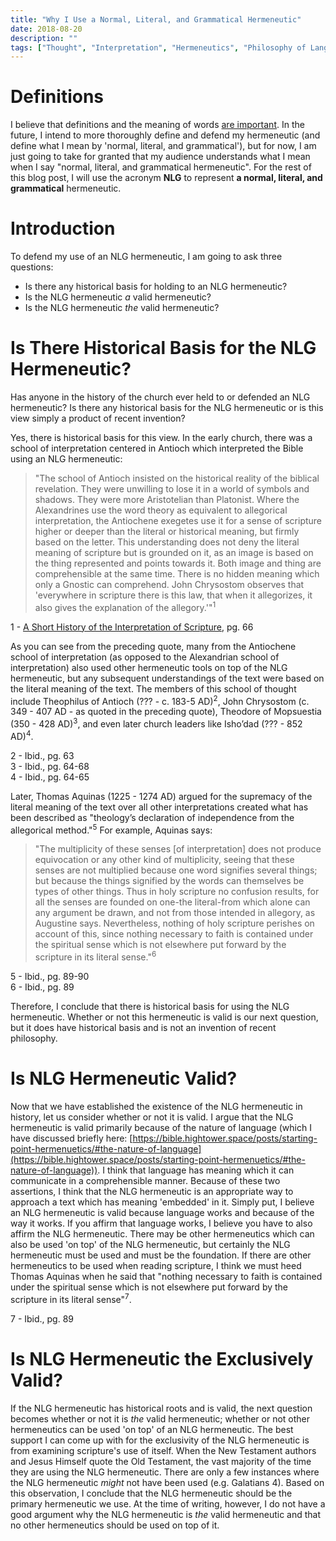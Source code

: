 ```yaml
---
title: "Why I Use a Normal, Literal, and Grammatical Hermeneutic"
date: 2018-08-20
description: ""
tags: ["Thought", "Interpretation", "Hermeneutics", "Philosophy of Language", "Church History", "Thomas Aquinas", "Antiochene School of Interpretation", "Alexandrian School of Interpretation"]
---
```


# Definitions

I believe that definitions and the meaning of words [are important](https://hightower.space/thoughts/my-words/). In the future, I intend to more thoroughly define and defend my hermeneutic (and define what I mean by 'normal, literal, and grammatical'), but for now, I am just going to take for granted that my audience understands what I mean when I say "normal, literal, and grammatical hermeneutic". For the rest of this blog post, I will use the acronym **NLG** to represent **a normal, literal, and grammatical** hermeneutic.

# Introduction

To defend my use of an NLG hermeneutic, I am going to ask three questions:

- Is there any historical basis for holding to an NLG hermeneutic?
- Is the NLG hermeneutic *a* valid hermeneutic?
- Is the NLG hermeneutic *the* valid hermeneutic?

# Is There Historical Basis for the NLG Hermeneutic?

Has anyone in the history of the church ever held to or defended an NLG hermeneutic? Is there any historical basis for the NLG hermeneutic or is this view simply a product of recent invention?

Yes, there is historical basis for this view. In the early church, there was  a school of interpretation centered in Antioch which interpreted the Bible using an NLG hermeneutic:

> "The school of Antioch insisted on the historical reality of the biblical revelation. They were unwilling to lose it in a world of symbols and shadows. They were more Aristotelian than Platonist. Where the Alexandrines use the word theory as equivalent to allegorical interpretation, the Antiochene exegetes use it for a sense of scripture higher or deeper than the literal or historical meaning, but firmly based on the letter. This understanding does not deny the literal meaning of scripture but is grounded on it, as an image is based on the thing represented and points towards it. Both image and thing are comprehensible at the same time. There is no hidden meaning which only a Gnostic can comprehend. John Chrysostom observes that 'everywhere in scripture there is this law, that when it allegorizes, it also gives the explanation of the allegory.'"<sup>1</sup>

<aside class="marginnote">
  <span>1</span> - <a href="https://www.amazon.com/Short-History-Interpretation-Bible/dp/0800617622">A Short History of the Interpretation of Scripture</a>, pg. 66
</aside>

As you can see from the preceding quote, many from the Antiochene school of interpretation (as opposed to the Alexandrian school of interpretation) also used other hermeneutic tools on top of the NLG hermeneutic, but any subsequent understandings of the text were based on the literal meaning of the text. The members of this school of thought include Theophilus of Antioch (??? - c. 183-5 AD)<sup>2</sup>, John Chrysostom (c. 349 - 407 AD - as quoted in the preceding quote), Theodore of Mopsuestia (350 - 428 AD)<sup>3</sup>, and even later church leaders like Isho’dad (??? - 852 AD)<sup>4</sup>.

<aside class="marginnote">
  <span>2</span> - Ibid., pg. 63
  <br>
  <span>3</span> - Ibid., pg. 64-68
  <br>
  <span>4</span> - Ibid., pg. 64-65
</aside>

Later, Thomas Aquinas (1225 - 1274 AD) argued for the supremacy of the literal meaning of the text over all other interpretations created what has been described as "theology’s declaration of independence from the allegorical method."<sup>5</sup> For example, Aquinas says:

> "The multiplicity of these senses [of interpretation] does not produce equivocation or any other kind of multiplicity, seeing that these senses are not multiplied because one word signifies several things; but because the things signified by the words can themselves be types of other things. Thus in holy scripture no confusion results, for all the senses are founded on one-the literal-from which alone can any argument be drawn, and not from those intended in allegory, as Augustine says. Nevertheless, nothing of holy scripture perishes on account of this, since nothing necessary to faith is contained under the spiritual sense which is not elsewhere put forward by the scripture in its literal sense."<sup>6</sup>

<aside class="marginnote">
  <span>5</span> - Ibid., pg. 89-90
  <br>
  <span>6</span> - Ibid., pg. 89
</aside>

Therefore, I conclude that there is historical basis for using the NLG hermeneutic. Whether or not this hermeneutic is valid is our next question, but it does have historical basis and is not an invention of recent philosophy.

# Is NLG Hermeneutic Valid?

Now that we have established the existence of the NLG hermeneutic in history, let us consider whether or not it is valid. I argue that the NLG hermeneutic is valid primarily because of the nature of language (which I have discussed briefly here: [https://bible.hightower.space/posts/starting-point-hermenuetics/#the-nature-of-language](https://bible.hightower.space/posts/starting-point-hermenuetics/#the-nature-of-language)). I think that language has meaning which it can communicate in a comprehensible manner. Because of these two assertions, I think that the NLG hermeneutic is an appropriate way to approach a text which has meaning 'embedded' in it. Simply put, I believe an NLG hermeneutic is valid because language works and because of the way it works. If you affirm that language works, I believe you have to also affirm the NLG hermeneutic. There may be other hermeneutics which can also be used 'on top' of the NLG hermeneutic, but certainly the NLG hermeneutic must be used and must be the foundation. If there are other hermeneutics to be used when reading scripture, I think we must heed Thomas Aquinas when he said that "nothing necessary to faith is contained under the spiritual sense which is not elsewhere put forward by the scripture in its literal sense"<sup>7</sup>.

<aside class="marginnote">
  <span>7</span> - Ibid., pg. 89
</aside>

# Is NLG Hermeneutic the Exclusively Valid?

If the NLG hermeneutic has historical roots and is valid, the next question becomes whether or not it is *the* valid hermeneutic; whether or not other hermeneutics can be used 'on top' of an NLG hermeneutic. The best support I can come up with for the exclusivity of the NLG hermeneutic is from examining scripture's use of itself. When the New Testament authors and Jesus Himself quote the Old Testament, the vast majority of the time they are using the NLG hermeneutic. There are only a few instances where the NLG hermeneutic *might* not have been used (e.g. Galatians 4). Based on this observation, I conclude that the NLG hermeneutic should be the primary hermeneutic we use. At the time of writing, however, I do not have a good argument why the NLG hermeneutic is *the* valid hermeneutic and that no other hermeneutics should be used on top of it.
